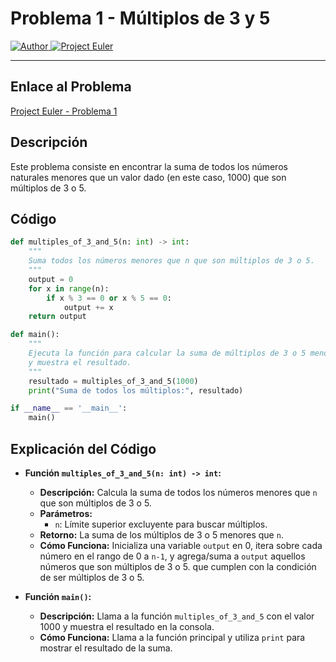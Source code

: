 # Problema 1 - Múltiplos de 3 y 5

<a href="https://github.com/GutsNet">
  <img title="Author" src="https://img.shields.io/badge/Author-GutsNet-purple.svg?style=for-the-badge&logo=github">
</a>

<a href="https://projecteuler.net/progress=GutsNet">
  <img title="Project Euler" src="https://img.shields.io/badge/Project%20Euler-GutsNet-orange.svg?style=for-the-badge">
</a>

---

## Enlace al Problema
[Project Euler - Problema 1](https://projecteuler.net/problem=1)

## Descripción
Este problema consiste en encontrar la suma de todos los números naturales menores que un valor dado (en este caso, 1000) que son múltiplos de 3 o 5.

## Código

```python
def multiples_of_3_and_5(n: int) -> int:
    """
    Suma todos los números menores que n que son múltiplos de 3 o 5.
    """
    output = 0
    for x in range(n):
        if x % 3 == 0 or x % 5 == 0:
            output += x
    return output

def main():
    """
    Ejecuta la función para calcular la suma de múltiplos de 3 o 5 menores que 1000
    y muestra el resultado.
    """
    resultado = multiples_of_3_and_5(1000)
    print("Suma de todos los múltiplos:", resultado)

if __name__ == '__main__':
    main()
```
## Explicación del Código

- **Función `multiples_of_3_and_5(n: int) -> int`:**
  - **Descripción:** Calcula la suma de todos los números menores que `n` que son múltiplos de 3 o 5.
  - **Parámetros:**
    - `n`: Límite superior excluyente para buscar múltiplos.
  - **Retorno:** La suma de los múltiplos de 3 o 5 menores que `n`.
  - **Cómo Funciona:** Inicializa una variable `output` en 0, itera sobre cada número en el rango de 0 a `n-1`, y agrega/suma a `output` aquellos números que son múltiplos de 3 o 5.
que cumplen con la condición de ser múltiplos de 3 o 5.

- **Función `main()`:**
  - **Descripción:** Llama a la función `multiples_of_3_and_5` con el valor 1000 y muestra el resultado en la consola.
  - **Cómo Funciona:** Llama a la función principal y utiliza `print` para mostrar el resultado de la suma.

